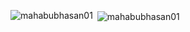 

<p><img align="left" src="https://github-readme-stats.vercel.app/api/top-langs?username=mahabubhasan01&show_icons=true&locale=en&layout=compact" alt="mahabubhasan01" /></p>

<p>&nbsp;<img align="center" src="https://github-readme-stats.vercel.app/api?username=mahabubhasan01&show_icons=true&locale=en" alt="mahabubhasan01" /></p>
